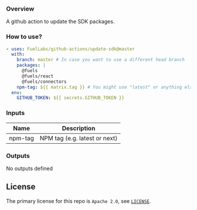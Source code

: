 ### Overview

A github action to update the SDK packages.

### How to use?

```yml
- uses: FuelLabs/github-actions/update-sdk@master
  with:
    branch: master # In case you want to use a different head branch
    packages: |
      @fuels
      @fuels/react
      @fuels/connectors
    npm-tag: ${{ matrix.tag }} # You might use "latest" or anything else, like a matrix strategy
  env:
    GITHUB_TOKEN: ${{ secrets.GITHUB_TOKEN }}
```

### Inputs

| Name         | Description                                                |
| ------------ | ---------------------------------------------------------- |
| npm-tag      | NPM tag (e.g. latest or next)                              |

### Outputs

No outputs defined

## License

The primary license for this repo is `Apache 2.0`, see [`LICENSE`](../LICENSE.md).
